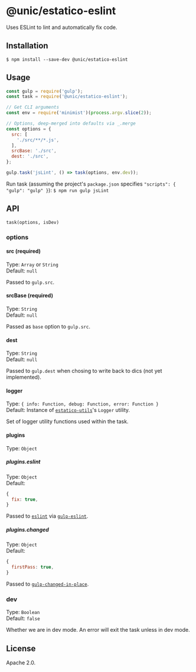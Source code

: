 # @unic/estatico-eslint

Uses ESLint to lint and automatically fix code.

## Installation

```
$ npm install --save-dev @unic/estatico-eslint
```

## Usage

```js
const gulp = require('gulp');
const task = require('@unic/estatico-eslint');

// Get CLI arguments
const env = require('minimist')(process.argv.slice(2));

// Options, deep-merged into defaults via _.merge
const options = {
  src: [
    './src/**/*.js',
  ],
  srcBase: './src',
  dest: './src',
};

gulp.task('jsLint', () => task(options, env.dev));
```

Run task (assuming the project's `package.json` specifies `"scripts": { "gulp": "gulp" }`):
`$ npm run gulp jsLint`

## API

`task(options, isDev)`

### options

#### src (required)

Type: `Array` or `String`<br>
Default: `null`

Passed to `gulp.src`.

#### srcBase (required)

Type: `String`<br>
Default: `null`

Passed as `base` option to `gulp.src`.

#### dest

Type: `String`<br>
Default: `null`

Passed to `gulp.dest` when chosing to write back to dics (not yet implemented).

#### logger

Type: `{ info: Function, debug: Function, error: Function }`<br>
Default: Instance of [`estatico-utils`](../estatico-utils)'s `Logger` utility.

Set of logger utility functions used within the task.

#### plugins

Type: `Object`

##### plugins.eslint

Type: `Object`<br>
Default:
```js
{
  fix: true,
}
```

Passed to [`eslint`](https://www.npmjs.com/package/eslint) via [`gulp-eslint`](https://www.npmjs.com/package/gulp-eslint).

##### plugins.changed

Type: `Object`<br>
Default:
```js
{
  firstPass: true,
}
```

Passed to [`gulp-changed-in-place`](https://www.npmjs.com/package/gulp-changed-in-place).

### dev

Type: `Boolean`<br>
Default: `false`

Whether we are in dev mode. An error will exit the task unless in dev mode.

## License

Apache 2.0.
